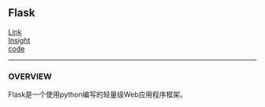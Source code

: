 ## Flask
[Link](https://palletsprojects.com/p/flask/)  
[Insight](https://dormousehole.readthedocs.io/en/latest/quickstart.html)  
[code](https://github.com/wan-h/Brainpower/blob/master/Code/Tools/Flask)

---
### OVERVIEW  
Flask是一个使用python编写的轻量级Web应用程序框架。

